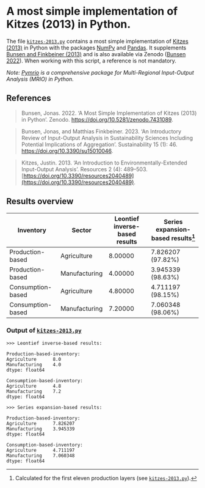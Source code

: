# A most simple implementation of Kitzes (2013) in Python.

The file [`kitzes-2013.py`](kitzes-2013.py) contains a most simple implementation of [Kitzes (2013)](https://doi.org/10.3390/resources2040489) in Python with the packages [NumPy](https://numpy.org/) and [Pandas](https://pandas.pydata.org/). It supplements [Bunsen and Finkbeiner (2013)](https://doi.org/10.3390/su15010046) and is also available via Zenodo ([Bunsen 2022](https://doi.org/10.5281/zenodo.7431089)). When working with this script, a reference is not mandatory.

_Note: [Pymrio](https://github.com/konstantinstadler/pymrio) is a comprehensive package for Multi-Regional Input-Output Analysis (MRIO) in Python._

## References
> Bunsen, Jonas. 2022. ‘A Most Simple Implementation of Kitzes (2013) in Python’. Zenodo. https://doi.org/10.5281/zenodo.7431089.

> Bunsen, Jonas, and Matthias Finkbeiner. 2023. ‘An Introductory Review of Input-Output Analysis in Sustainability Sciences Including Potential Implications of Aggregation’. Sustainability 15 (1): 46. https://doi.org/10.3390/su15010046.

> Kitzes, Justin. 2013. ‘An Introduction to Environmentally-Extended Input-Output Analysis’. Resources 2 (4): 489–503. [https://doi.org/10.3390/resources2040489](https://doi.org/10.3390/resources2040489).

## Results overview

| Inventory           | Sector        | Leontief inverse-based results | Series expansion-based results[^1] |
|---------------------|---------------|--------------------------------|------------------------------------|
| Production-based    | Agriculture   | 8.00000                        | 7.826207 (97.82%)                  |
| Production-based    | Manufacturing | 4.00000                        | 3.945339 (98.63%)                  |
| Consumption-based   | Agriculture   | 4.80000                        | 4.711197 (98.15%)                  |
| Consumption-based   | Manufacturing | 7.20000                        | 7.060348 (98.06%)                  |

### Output of [`kitzes-2013.py`](kitzes-2013.py)

```Txt
>>> Leontief inverse-based results:

Production-based-inventory:
Agriculture      8.0
Manufacturing    4.0
dtype: float64

Consumption-based-inventory:
Agriculture      4.8
Manufacturing    7.2
dtype: float64

>>> Series expansion-based results:

Production-based-inventory:
Agriculture      7.826207
Manufacturing    3.945339
dtype: float64

Consumption-based-inventory:
Agriculture      4.711197
Manufacturing    7.060348
dtype: float64
```

[^1]: Calculated for the first eleven production layers (see [`kitzes-2013.py`](kitzes-2013.py)).